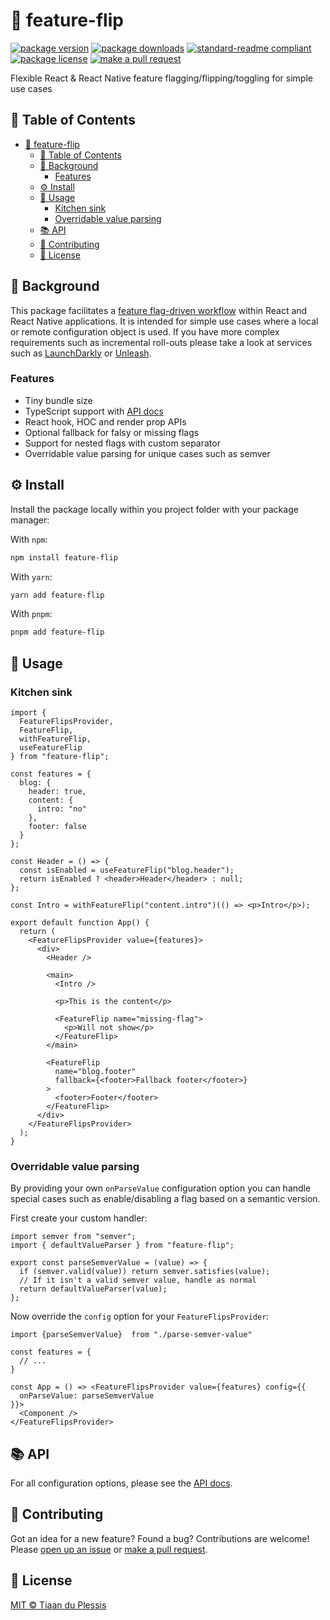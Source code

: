 
# 🏁 feature-flip
[![package version](https://img.shields.io/npm/v/feature-flip.svg?style=flat-square)](https://npmjs.org/package/feature-flip)
[![package downloads](https://img.shields.io/npm/dm/feature-flip.svg?style=flat-square)](https://npmjs.org/package/feature-flip)
[![standard-readme compliant](https://img.shields.io/badge/readme%20style-standard-brightgreen.svg?style=flat-square)](https://github.com/RichardLitt/standard-readme)
[![package license](https://img.shields.io/npm/l/feature-flip.svg?style=flat-square)](https://npmjs.org/package/feature-flip)
[![make a pull request](https://img.shields.io/badge/PRs-welcome-brightgreen.svg?style=flat-square)](http://makeapullrequest.com)

Flexible React & React Native feature flagging/flipping/toggling for simple use cases

## 📖 Table of Contents
- [🏁 feature-flip](#-feature-flip)
  - [📖 Table of Contents](#-table-of-contents)
  - [👀 Background](#-background)
    - [Features](#features)
  - [⚙️ Install](#️-install)
  - [📖 Usage](#-usage)
    - [Kitchen sink](#kitchen-sink)
    - [Overridable value parsing](#overridable-value-parsing)
  - [📚 API](#-api)
  - [💬 Contributing](#-contributing)
  - [🪪 License](#-license)

## 👀 Background

This package facilitates a [feature flag-driven workflow](https://launchdarkly.com/blog/feature-flag-driven-development/) within React and React Native applications. It is intended for simple use cases where a local or remote configuration object is used. If you have more complex requirements such as incremental roll-outs please take a look at services such as [LaunchDarkly](https://launchdarkly.com/) or [Unleash](https://www.getunleash.io/).

### Features

- Tiny bundle size
- TypeScript support with [API docs](https://paka.dev/npm/feature-flip)
- React hook, HOC and render prop APIs
- Optional fallback for falsy or missing flags
- Support for nested flags with custom separator
- Overridable value parsing for unique cases such as semver

## ⚙️ Install

Install the package locally within you project folder with your package manager:

With `npm`:
```sh
npm install feature-flip
```

With `yarn`:
```sh
yarn add feature-flip
```

With `pnpm`:
```sh
pnpm add feature-flip
```

## 📖 Usage

### Kitchen sink

```tsx
import {
  FeatureFlipsProvider,
  FeatureFlip,
  withFeatureFlip,
  useFeatureFlip
} from "feature-flip";

const features = {
  blog: {
    header: true,
    content: {
      intro: "no"
    },
    footer: false
  }
};

const Header = () => {
  const isEnabled = useFeatureFlip("blog.header");
  return isEnabled ? <header>Header</header> : null;
};

const Intro = withFeatureFlip("content.intro")(() => <p>Intro</p>);

export default function App() {
  return (
    <FeatureFlipsProvider value={features}>
      <div>
        <Header />

        <main>
          <Intro />

          <p>This is the content</p>

          <FeatureFlip name="missing-flag">
            <p>Will not show</p>
          </FeatureFlip>
        </main>

        <FeatureFlip
          name="blog.footer"
          fallback={<footer>Fallback footer</footer>}
        >
          <footer>Footer</footer>
        </FeatureFlip>
      </div>
    </FeatureFlipsProvider>
  );
}
```

### Overridable value parsing

By providing your own `onParseValue` configuration option you can handle special cases such as enable/disabling a flag based on a semantic version.

First create your custom handler:
```tsx
import semver from "semver";
import { defaultValueParser } from "feature-flip";

export const parseSemverValue = (value) => {
  if (semver.valid(value)) return semver.satisfies(value);
  // If it isn't a valid semver value, handle as normal
  return defaultValueParser(value);
};
```

Now override the `config` option for your `FeatureFlipsProvider`:

```tsx
import {parseSemverValue}  from "./parse-semver-value"

const features = {
  // ...
}

const App = () => <FeatureFlipsProvider value={features} config={{
  onParseValue: parseSemverValue
}}>
  <Component />
</FeatureFlipsProvider>
```


## 📚 API

For all configuration options, please see the [API docs](https://paka.dev/npm/feature-flip).

## 💬 Contributing

Got an idea for a new feature? Found a bug? Contributions are welcome! Please [open up an issue](https://github.com/tiaanduplessis/feature-flip/issues) or [make a pull request](https://makeapullrequest.com/).

## 🪪 License

[MIT © Tiaan du Plessis](./LICENSE)
    